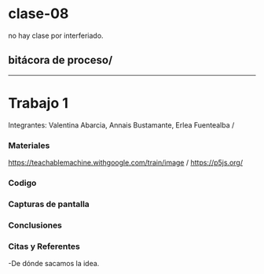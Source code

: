 # clase-08

no hay clase por interferiado.

## bitácora de proceso/
___

# Trabajo 1

Integrantes: Valentina Abarcia, Annais Bustamante, Erlea Fuentealba /

### Materiales
https://teachablemachine.withgoogle.com/train/image /
https://p5js.org/

### Codigo




### Capturas de pantalla

### Conclusiones

### Citas y Referentes
-De dónde sacamos la idea.



